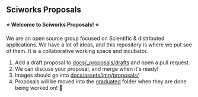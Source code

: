 ## Sciworks Proposals

**⭐️ Welcome to Sciworks Proposals! ⭐️**

We are an open source group focused on Scientific & distributed applications.
We have a lot of ideas, and this repository is where we put soe of them.
It is a collaborative working space and incubator.

1. Add a draft proposal to [docs/_proposals/drafts](docs/_proposals/drafts) and open a pull request.
2. We can discuss your proposal, and merge when it's ready!
3. Images should go into [docs/assets/img/proposals/](docs/assets/img/proposals/)
4. Proposals will be moved into the [graduated](docs/_proposals/graduated) folder when they are done being worked on! 🎉️
